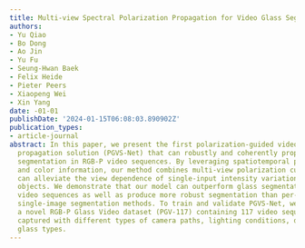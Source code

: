 ```yaml
---
title: Multi-view Spectral Polarization Propagation for Video Glass Segmentation
authors:
- Yu Qiao
- Bo Dong
- Ao Jin
- Yu Fu
- Seung-Hwan Baek
- Felix Heide
- Pieter Peers
- Xiaopeng Wei
- Xin Yang
date: -01-01
publishDate: '2024-01-15T06:08:03.890902Z'
publication_types:
- article-journal
abstract: In this paper, we present the first polarization-guided video glass segmentation
  propagation solution (PGVS-Net) that can robustly and coherently propagate glass
  segmentation in RGB-P video sequences. By leveraging spatiotemporal polarization
  and color information, our method combines multi-view polarization cues and thus
  can alleviate the view dependence of single-input intensity variations on glass
  objects. We demonstrate that our model can outperform glass segmentation on RGB-only
  video sequences as well as produce more robust segmentation than per-frame RGB-P
  single-image segmentation methods. To train and validate PGVS-Net, we introduce
  a novel RGB-P Glass Video dataset (PGV-117) containing 117 video sequences of scenes
  captured with different types of camera paths, lighting conditions, dynamics, and
  glass types.
---
```

